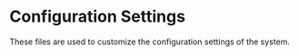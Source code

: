 # Configuration Settings

These files are used to customize the configuration settings of the system.

